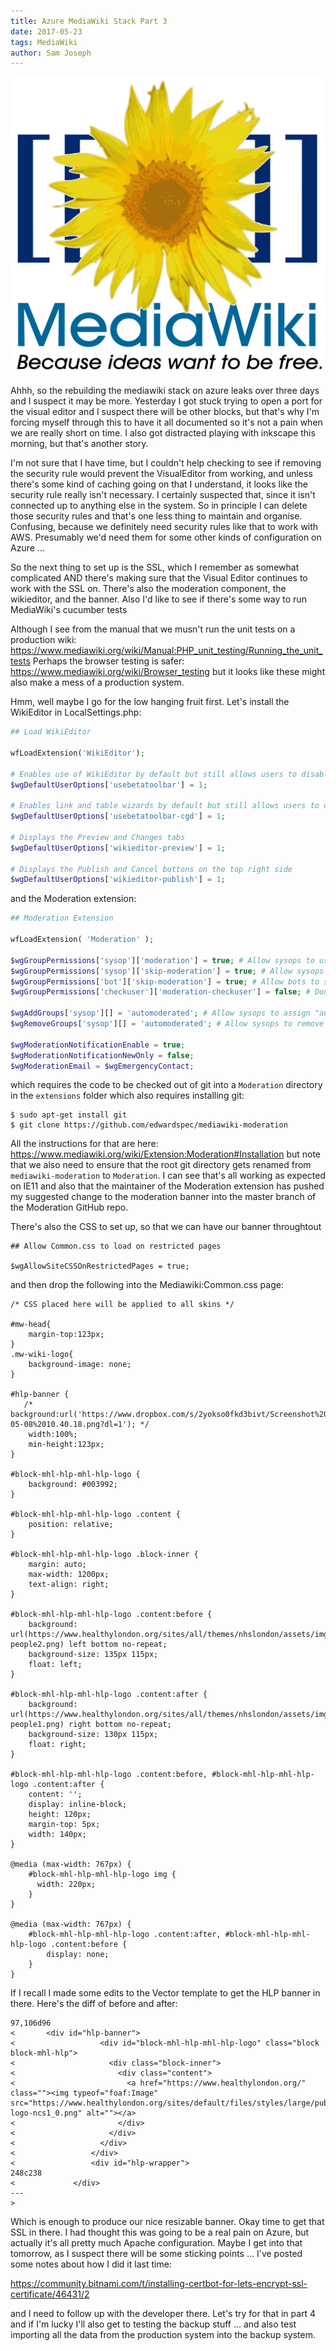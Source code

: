 ```yaml
---
title: Azure MediaWiki Stack Part 3
date: 2017-05-23
tags: MediaWiki
author: Sam Joseph
---
```


![mediawiki](/images/MediaWiki.svg)

Ahhh, so the rebuilding the mediawiki stack on azure leaks over three days and I suspect it may be more.  Yesterday I got stuck trying to open a port for the visual editor and I suspect there will be other blocks, but that's why I'm forcing myself through this to have it all documented so it's not a pain when we are really short on time.  I also got distracted playing with inkscape this morning, but that's another story.

I'm not sure that I have time, but I couldn't help checking to see if removing the security rule would prevent the VisualEditor from working, and unless there's some kind of caching going on that I understand, it looks like the security rule really isn't necessary.  I certainly suspected that, since it isn't connected up to anything else in the system.  So in principle I can delete those security rules and that's one less thing to maintain and organise.  Confusing, because we definitely need security rules like that to work with AWS.  Presumably we'd need them for some other kinds of configuration on Azure ...

So the next thing to set up is the SSL, which I remember as somewhat complicated AND there's making sure that the Visual Editor continues to work with the SSL on.  There's also the moderation component, the wikieditor, and the banner.  Also I'd like to see if there's some way to run MediaWiki's cucumber tests

Although I see from the manual that we musn't run the unit tests on a production wiki: https://www.mediawiki.org/wiki/Manual:PHP_unit_testing/Running_the_unit_tests  Perhaps the browser testing is safer: https://www.mediawiki.org/wiki/Browser_testing but it looks like these might also make a mess of a production system.

Hmm, well maybe I go for the low hanging fruit first.  Let's install the WikiEditor in LocalSettings.php:

```php
## Load WikiEditor

wfLoadExtension('WikiEditor');

# Enables use of WikiEditor by default but still allows users to disable it in preferences
$wgDefaultUserOptions['usebetatoolbar'] = 1;

# Enables link and table wizards by default but still allows users to disable them in preferences
$wgDefaultUserOptions['usebetatoolbar-cgd'] = 1;

# Displays the Preview and Changes tabs
$wgDefaultUserOptions['wikieditor-preview'] = 1;

# Displays the Publish and Cancel buttons on the top right side
$wgDefaultUserOptions['wikieditor-publish'] = 1;
```

and the Moderation extension:

```php
## Moderation Extension

wfLoadExtension( 'Moderation' );

$wgGroupPermissions['sysop']['moderation'] = true; # Allow sysops to use Special:Moderation
$wgGroupPermissions['sysop']['skip-moderation'] = true; # Allow sysops to skip moderation
$wgGroupPermissions['bot']['skip-moderation'] = true; # Allow bots to skip moderation
$wgGroupPermissions['checkuser']['moderation-checkuser'] = false; # Don't let checkusers see IPs on Special:Moderation

$wgAddGroups['sysop'][] = 'automoderated'; # Allow sysops to assign "automoderated" flag
$wgRemoveGroups['sysop'][] = 'automoderated'; # Allow sysops to remove "automoderated" flag

$wgModerationNotificationEnable = true;
$wgModerationNotificationNewOnly = false;
$wgModerationEmail = $wgEmergencyContact;

```

which requires the code to be checked out of git into a `Moderation` directory in the `extensions` folder which also requires installing git:

```
$ sudo apt-get install git
$ git clone https://github.com/edwardspec/mediawiki-moderation
```

All the instructions for that are here: https://www.mediawiki.org/wiki/Extension:Moderation#Installation but note that we also need to ensure that the root git directory gets renamed from `mediawiki-moderation` to `Moderation`.  I can see that's all working as expected on IE11 and also that the maintainer of the Moderation extension has pushed my suggested change to the moderation banner into the master branch of the Moderation GitHub repo.

There's also the CSS to set up, so that we can have our banner throughtout

```
## Allow Common.css to load on restricted pages 

$wgAllowSiteCSSOnRestrictedPages = true;

```

and then drop the following into the Mediawiki:Common.css page:

```
/* CSS placed here will be applied to all skins */

#mw-head{
    margin-top:123px;
}
.mw-wiki-logo{
    background-image: none;
}

#hlp-banner {
   /* background:url('https://www.dropbox.com/s/2yokso0fkd3bivt/Screenshot%202017-05-08%2010.40.18.png?dl=1'); */
    width:100%;
    min-height:123px;
}

#block-mhl-hlp-mhl-hlp-logo {
    background: #003992;
}

#block-mhl-hlp-mhl-hlp-logo .content {
    position: relative;
}

#block-mhl-hlp-mhl-hlp-logo .block-inner {
    margin: auto;
    max-width: 1200px;
    text-align: right;
}

#block-mhl-hlp-mhl-hlp-logo .content:before {
    background: url(https://www.healthylondon.org/sites/all/themes/nhslondon/assets/img/hlp-people2.png) left bottom no-repeat;
    background-size: 135px 115px;
    float: left;
}

#block-mhl-hlp-mhl-hlp-logo .content:after {
    background: url(https://www.healthylondon.org/sites/all/themes/nhslondon/assets/img/hlp-people1.png) right bottom no-repeat;
    background-size: 130px 115px;
    float: right;
}

#block-mhl-hlp-mhl-hlp-logo .content:before, #block-mhl-hlp-mhl-hlp-logo .content:after {
    content: '';
    display: inline-block;
    height: 120px;
    margin-top: 5px;
    width: 140px;
}

@media (max-width: 767px) { 
    #block-mhl-hlp-mhl-hlp-logo img {
      width: 220px;
    }
}

@media (max-width: 767px) {
    #block-mhl-hlp-mhl-hlp-logo .content:after, #block-mhl-hlp-mhl-hlp-logo .content:before {
        display: none;
    }
}
```

If I recall I made some edits to the Vector template to get the HLP banner in there.  Here's the diff of before and after:

```
97,106d96
< 		<div id="hlp-banner">
<                   <div id="block-mhl-hlp-mhl-hlp-logo" class="block block-mhl-hlp">
<                     <div class="block-inner">
<                       <div class="content">
<                         <a href="https://www.healthylondon.org/" class=""><img typeof="foaf:Image" src="https://www.healthylondon.org/sites/default/files/styles/large/public/healthlondon-logo-ncs1_0.png" alt=""></a>
<                       </div>
<                     </div>
<                   </div>
<                 </div>
<                 <div id="hlp-wrapper">
248c238
<             </div>
---
> 
```
Which is enough to produce our nice resizable banner.  Okay time to get that SSL in there.  I had thought this was going to be a real pain on Azure, but actually it's all pretty much Apache configuration.  Maybe I get into that tomorrow, as I suspect there will be some sticking points ... I've posted some notes about how I did it last time:

https://community.bitnami.com/t/installing-certbot-for-lets-encrypt-ssl-certificate/46431/2

and I need to follow up with the developer there.  Let's try for that in part 4 and if I'm lucky I'll also get to testing the backup stuff ... and also test importing all the data from the production system into the backup system.

